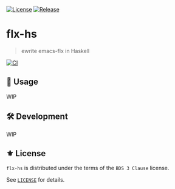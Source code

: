 [![License](https://img.shields.io/badge/License-BSD_3--Clause-green.svg)](https://opensource.org/licenses/BSD-3-Clause)
[![Release](https://img.shields.io/github/tag/the-flx/flx-hs.svg?label=release&logo=github)](https://github.com/the-flx/flx-hs/releases/latest)

# flx-hs
> ewrite emacs-flx in Haskell

[![CI](https://github.com/the-flx/flx-hs/actions/workflows/test.yml/badge.svg)](https://github.com/the-flx/flx-hs/actions/workflows/test.yml)

## 🔨 Usage

WIP

## 🛠️ Development

WIP

## ⚜️ License

`flx-hs` is distributed under the terms of the `BDS 3 Clause` license.

See [`LICENSE`](./LICENSE) for details.


<!-- Links -->

[flx]: https://github.com/lewang/flx

